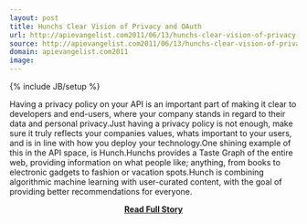 ```yaml
---
layout: post
title: Hunchs Clear Vision of Privacy and OAuth
url: http://apievangelist.com2011/06/13/hunchs-clear-vision-of-privacy-and-oauth/
source: http://apievangelist.com2011/06/13/hunchs-clear-vision-of-privacy-and-oauth/
domain: apievangelist.com2011
image: 
---
```

{% include JB/setup %}<p>Having a privacy policy on your API is an important part of making it clear to developers and end-users, where your company stands in regard to their data and personal privacy.Just having a privacy policy is not enough, make sure it truly reflects your companies values, whats important to your users, and is in line with how you deploy your technology.One shining example of this in the API space, is Hunch.Hunchs provides a Taste Graph of the entire web, providing information on what people like; anything, from books to electronic gadgets to fashion or vacation spots.Hunch is combining algorithmic machine learning with user-curated content, with the goal of providing better recommendations for everyone.</p>
<center><p><a href="http://apievangelist.com2011/06/13/hunchs-clear-vision-of-privacy-and-oauth/" style='padding:25px; font-sze:18px; font-weight: bold;'>Read Full Story</a></p></center>
